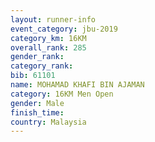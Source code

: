 ```yaml
---
layout: runner-info 
event_category: jbu-2019 
category_km: 16KM  
overall_rank: 285
gender_rank: 
category_rank: 
bib: 61101
name: MOHAMAD KHAFI BIN AJAMAN
category: 16KM Men Open
gender: Male
finish_time: 
country: Malaysia
---
```

